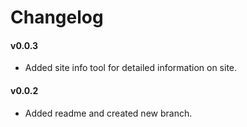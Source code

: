 # Changelog

#### v0.0.3
- Added site info tool for detailed information on site.

#### v0.0.2
- Added readme and created new branch.
